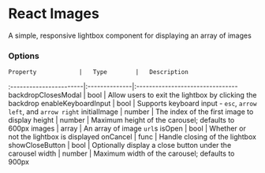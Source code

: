 # React Images

A simple, responsive lightbox component for displaying an array of images

### Options

	Property			|	Type		|	Description
:-----------------------|:--------------|:--------------------------------
	backdropClosesModal	|	bool		|	Allow users to exit the lightbox by clicking the backdrop
	enableKeyboardInput	|	bool		|	Supports keyboard input - `esc`, `arrow left`, and `arrow right`
	initialImage		|	number		|	The index of the first image to display
	height				|	number		|	Maximum height of the carousel; defaults to 600px
	images				|	array		|	An array of image `url`s
	isOpen				|	bool		|	Whether or not the lightbox is displayed
	onCancel			|	func		|	Handle closing of the lightbox
	showCloseButton		|	bool		|	Optionally display a close button under the carousel
	width				|	number		|	Maximum width of the carousel; defaults to 900px
